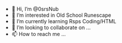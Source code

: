 - 👋 Hi, I’m @0srsNub
- 👀 I’m interested in Old School Runescape
- 🌱 I’m currently learning Rsps Coding/HTML
- 💞️ I’m looking to collaborate on ...
- 📫 How to reach me ...

<!---
0srsNub/0srsNub is a ✨ special ✨ repository because its `README.md` (this file) appears on your GitHub profile.
You can click the Preview link to take a look at your changes.
--->
